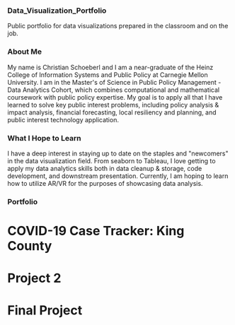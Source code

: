 ### Data_Visualization_Portfolio
Public portfolio for data visualizations prepared in the classroom and on the job. 

### About Me 
My name is Christian Schoeberl and I am a near-graduate of the Heinz College of Information Systems and Public Policy at Carnegie Mellon University. I am in the Master's of Science in Public Policy Management - Data Analytics Cohort, which combines computational and mathematical coursework with public policy expertise. My goal is to apply all that I have learned to solve key public interest problems, including policy analysis & impact analysis, financial forecasting, local resiliency and planning, and public interest technology application. 

### What I Hope to Learn 
I have a deep interest in staying up to date on the staples and "newcomers" in the data visualization field. From seaborn to Tableau, I love getting to apply my data analytics skills both in data cleanup & storage, code development, and downstream presentation. Currently, I am hoping to learn how to utilize AR/VR for the purposes of showcasing data analysis. 

### Portfolio 
# COVID-19 Case Tracker: King County
<div class="flourish-embed flourish-chart" data-src="visualisation/8529824"><script src="https://public.flourish.studio/resources/embed.js"></script></div>

# Project 2 

# Final Project 

